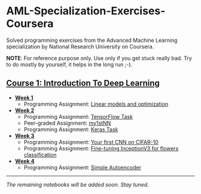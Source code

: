 # AML-Specialization-Exercises-Coursera
Solved programming exercises from the Advanced Machine Learning specialization by National Research University on Coursera.

**NOTE**: For reference purpose only. Use only if you get stuck really bad. Try to do mostly by yourself, it helps in the long run ;-).

## [Course 1: Introduction To Deep Learning](../master/Intro%20to%20Deep%20Learning)
  - **[Week 1](../master/Intro%20to%20Deep%20Learning/Week%201)**
    * Programming Assignment: [Linear models and optimization](../master/Intro%20to%20Deep%20Learning/Week%201/week01_pa.ipynb)
  - **[Week 2](../master/Intro%20to%20Deep%20Learning/Week%202)**
    * Programming Assignment: [TensorFlow Task](../master/Intro%20to%20Deep%20Learning/Week%202/Tensorflow-task.ipynb)
    * Peer-graded Assignment: [my1stNN](../master/Intro%20to%20Deep%20Learning/Week%202/my1stNN.ipynb)
    * Programming Assignment: [Keras Task](../master/Intro%20to%20Deep%20Learning/Week%202/Keras-task.ipynb)
  - **[Week 3](../master/Intro%20to%20Deep%20Learning/Week%203)**
    * Programming Assignment: [Your first CNN on CIFAR-10](../master/Intro%20to%20Deep%20Learning/Week%203/week3_task1_first_cnn_cifar10_clean.ipynb)
    * Programming Assignment: [Fine-tuning InceptionV3 for flowers classification](../master/Intro%20to%20Deep%20Learning/Week%203/week3_task2_fine_tuning_clean.ipynb)
  - **[Week 4](../master/Intro%20to%20Deep%20Learning/Week%204/)**
    * Programming Assignment: [Simple Autoencoder](../master/Intro%20to%20Deep%20Learning/Week%204/Autoencoders-task.ipynb)
------
_The remaining notebooks will be added soon. Stay tuned._
